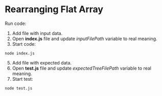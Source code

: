 # Rearranging Flat Array

Run code:
1. Add file with input data.
2. Open **index.js** file and update *inputFilePath* variable to real meaning.
4. Start code:
```
node index.js
```
5. Add file with expected data.
6. Open **test.js** file and update *expectedTreeFilePath* variable to real meaning.
7. Start test:
```
node test.js
```
